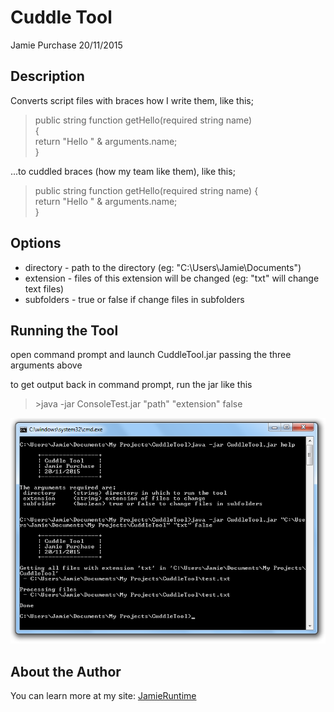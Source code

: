 Cuddle Tool
===========

Jamie Purchase
20/11/2015

Description
-----------

Converts script files with braces how I write them, like this;

<blockquote>
public string function getHello(required string name)<br>
{<br>
&Tab;return "Hello " & arguments.name;<br>
}
</blockquote>

...to cuddled braces (how my team like them), like this;

<blockquote>
public string function getHello(required string name) {<br>
&Tab;return "Hello " & arguments.name;<br>
}
</blockquote>

Options
-------

* directory - path to the directory (eg: "C:\Users\Jamie\Documents\")
* extension - files of this extension will be changed (eg: "txt" will change text files)
* subfolders - true or false if change files in subfolders

Running the Tool
----------------

open command prompt and launch CuddleTool.jar passing the three arguments above

to get output back in command prompt, run the jar like this
<blockquote>
	>java -jar ConsoleTest.jar "path" "extension" false
</blockquote>

![cmd](https://github.com/JamieRuntime/CuddleTool/blob/master/images/cmd.png?raw=true "Command Prompt")

About the Author
----------------

You can learn more at my site: <a href = "https://jamieruntime.wordpress.com/" target = "_blank">JamieRuntime</a>